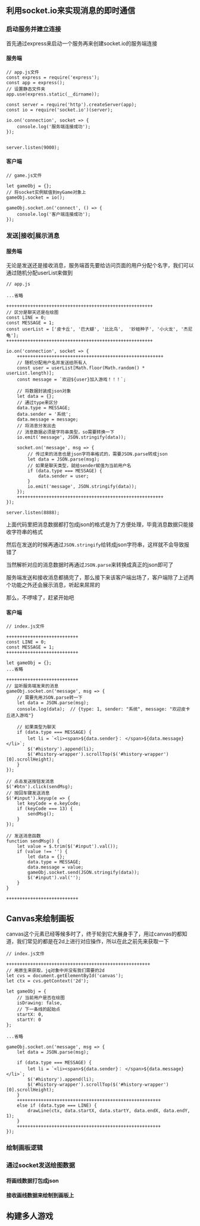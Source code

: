 ## 利用socket.io来实现消息的即时通信
### 启动服务并建立连接
首先通过express来启动一个服务再来创建socket.io的服务端连接
#### 服务端
```
// app.js文件
const express = require('express');
const app = express();
// 设置静态文件夹
app.use(express.static(__dirname));

const server = require('http').createServer(app);
const io = require('socket.io')(server);

io.on('connection', socket => {
    console.log('服务端连接成功');
});


server.listen(9000);
```
#### 客户端
```
// game.js文件

let gameObj = {};
// 将socket实例赋值到myGame对象上
gameObj.socket = io();

gameObj.socket.on('connect', () => {
    console.log('客户端连接成功');
});
```

### 发送|接收|展示消息
#### 服务端
无论是发送还是接收消息，服务端首先要给访问页面的用户分配个名字，我们可以通过随机分配userList来做到
```
// app.js

...省略

+++++++++++++++++++++++++++++++++++++++++++++++++++++++
// 区分是聊天还是在绘图
const LINE = 0;
const MESSAGE = 1;
const userList = ['皮卡丘', '巴大蝴', '比比鸟',  '妙蛙种子', '小火龙', '杰尼龟'];
+++++++++++++++++++++++++++++++++++++++++++++++++++++++

io.on('connection', socket => {
    +++++++++++++++++++++++++++++++++++++++++++++++++++++++
    // 随机分配用户名并发送给所有人
    const user = userList[Math.floor(Math.random() * userList.length)];
    const message = `欢迎${user}加入游戏！！！`;

    // 将数据封装成json对象
    let data = {};
    // 通过type来区分
    data.type = MESSAGE;
    data.sender = '系统';
    data.message = message;
    // 将消息分发出去
    // 消息数据必须是字符串类型，so需要转换一下
    io.emit('message', JSON.stringify(data));

    socket.on('message', msg => {
        // 传过来的消息也是json字符串格式的，需要JSON.parse转成json
        let data = JSON.parse(msg);
        // 如果是聊天类型，就给sender赋值为当前用户名
        if (data.type === MESSAGE) {
            data.sender = user;
        }
        io.emit('message', JSON.stringify(data));
    });
    +++++++++++++++++++++++++++++++++++++++++++++++++++++++
});

server.listen(8888);
```
上面代码里把消息数据都打包成json的格式是为了方便处理，毕竟消息数据只能接收字符串的格式

然后在发送的时候再通过`JSON.stringify`给转成json字符串，这样就不会导致报错了

当然解析对应的消息数据时再通过`JSON.parse`来转换成真正的json即可了

服务端发送和接收消息都搞完了，那么接下来该客户端出场了，客户端除了上述两个功能之外还会展示消息，听起来屌屌的

那么，不啰嗦了，赶紧开始吧
#### 客户端
```
// index.js文件

+++++++++++++++++++++++++++
const LINE = 0;
const MESSAGE = 1;
+++++++++++++++++++++++++++

let gameObj = {};
...省略

+++++++++++++++++++++++++++
// 监听服务端发来的消息
gameObj.socket.on('message', msg => {
    // 需要先用JSON.parse转一下
    let data = JSON.parse(msg);
    console.log(data);  // {type: 1, sender: "系统", message: "欢迎皮卡丘进入游戏"}
    
    // 如果类型为聊天
    if (data.type === MESSAGE) {
        let li = `<li><span>${data.sender}： </span>${data.message}</li>`;
        $('#history').append(li);
        $('#history-wrapper').scrollTop($('#history-wrapper')[0].scrollHeight);
    }
});

// 点击发送按钮发消息
$('#btn').click(sendMsg);
// 按回车键发送消息
$('#input').keyup(e => {
    let keyCode = e.keyCode;
    if (keyCode === 13) {
        sendMsg();
    }
});

// 发送消息函数
function sendMsg() {
    let value = $.trim($('#input').val());
    if (value !== '') {
        let data = {};
        data.type = MESSAGE;
        data.message = value;
        gameObj.socket.send(JSON.stringify(data));
        $('#input').val('');
    }
}

+++++++++++++++++++++++++++
```
## Canvas来绘制画板
canvas这个元素已经等候多时了，终于轮到它大展身手了，用过canvas的都知道，我们常见的都是在2d上进行对应操作，所以在此之前先来获取一下
```
// index.js文件

++++++++++++++++++++++++++++++++++++++++++++++++++++++
// 用原生来获取，jq对象中并没有我们需要的2d
let cvs = document.getElementById('canvas');
let ctx = cvs.getContext('2d');

let gameObj = {
    // 当前用户是否在绘图
    isDrawing: false,
    // 下一条线的起始点
    startX: 0,
    startY: 0
};

...省略

gameObj.socket.on('message', msg => {
    let data = JSON.parse(msg);

    if (data.type === MESSAGE) {
        let li = `<li><span>${data.sender}： </span>${data.message}</li>`;
        $('#history').append(li);
        $('#history-wrapper').scrollTop($('#history-wrapper')[0].scrollHeight);
    }
    ++++++++++++++++++++++++++++++++++++++++++++++++++++++
    else if (data.type === LINE) {
        drawLine(ctx, data.startX, data.startY, data.endX, data.endY, 1);
    }
    ++++++++++++++++++++++++++++++++++++++++++++++++++++++
});

```
 ### 绘制画板逻辑

 ### 通过socket发送绘图数据
 #### 将画线数据打包成json
 #### 接收画线数据来绘制到画板上

 ## 构建多人游戏